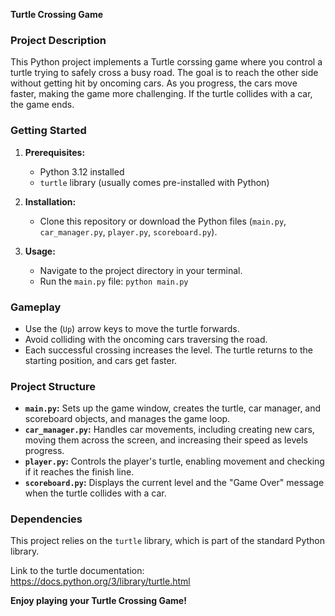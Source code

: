**Turtle Crossing Game**

### **Project Description**

This Python project implements a Turtle corssing game where you control a turtle trying to safely cross a busy road. The goal is to reach the other side without getting hit by oncoming cars. As you progress, the cars move faster, making the game more challenging. If the turtle collides with a car, the game ends.

### **Getting Started**

1. **Prerequisites:**
   * Python 3.12 installed
   * `turtle` library (usually comes pre-installed with Python)

3. **Installation:**
   * Clone this repository or download the Python files (`main.py`, `car_manager.py`, `player.py`, `scoreboard.py`).

5. **Usage:**
   * Navigate to the project directory in your terminal.
   * Run the `main.py` file: `python main.py`

### **Gameplay**

* Use the (`Up`) arrow keys to move the turtle forwards.
* Avoid colliding with the oncoming cars traversing the road.
* Each successful crossing increases the level. The turtle returns to the starting position, and cars get faster.

### **Project Structure**

* **`main.py`:** Sets up the game window, creates the turtle, car manager, and scoreboard objects, and manages the game loop.
* **`car_manager.py`:** Handles car movements, including creating new cars, moving them across the screen, and increasing their speed as levels progress.
* **`player.py`:** Controls the player's turtle, enabling movement and checking if it reaches the finish line.
* **`scoreboard.py`:** Displays the current level and the "Game Over" message when the turtle collides with a car.

### **Dependencies**

This project relies on the `turtle` library, which is part of the standard Python library.

Link to the turtle documentation: https://docs.python.org/3/library/turtle.html

**Enjoy playing your Turtle Crossing Game!**
